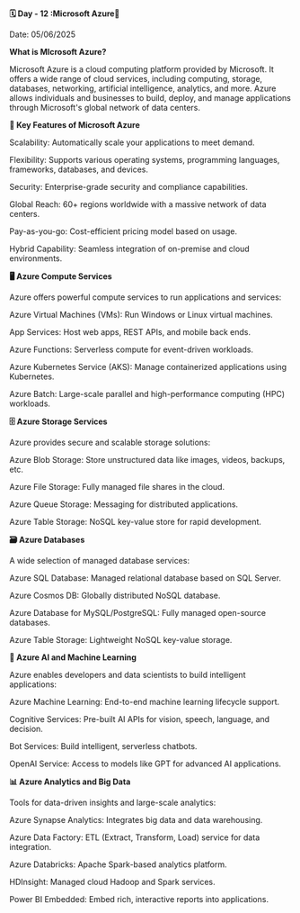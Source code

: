 **🗓 Day - 12 :Microsoft Azure🚀**

Date: 05/06/2025

**What is MIcrosoft Azure?**

Microsoft Azure is a cloud computing platform provided by Microsoft. It offers a wide range of cloud services, including computing, storage, databases, networking, artificial intelligence, analytics, and more. Azure allows individuals and businesses to build, deploy, and manage applications through Microsoft's global network of data centers.

**🚀 Key Features of Microsoft Azure**

Scalability: Automatically scale your applications to meet demand.

Flexibility: Supports various operating systems, programming languages, frameworks, databases, and devices.

Security: Enterprise-grade security and compliance capabilities.

Global Reach: 60+ regions worldwide with a massive network of data centers.

Pay-as-you-go: Cost-efficient pricing model based on usage.

Hybrid Capability: Seamless integration of on-premise and cloud environments.

**🖥️ Azure Compute Services**

Azure offers powerful compute services to run applications and services:

Azure Virtual Machines (VMs): Run Windows or Linux virtual machines.

App Services: Host web apps, REST APIs, and mobile back ends.

Azure Functions: Serverless compute for event-driven workloads.

Azure Kubernetes Service (AKS): Manage containerized applications using Kubernetes.

Azure Batch: Large-scale parallel and high-performance computing (HPC) workloads.

**🗄️ Azure Storage Services**

Azure provides secure and scalable storage solutions:

Azure Blob Storage: Store unstructured data like images, videos, backups, etc.

Azure File Storage: Fully managed file shares in the cloud.

Azure Queue Storage: Messaging for distributed applications.

Azure Table Storage: NoSQL key-value store for rapid development.

**🗃️ Azure Databases**

A wide selection of managed database services:

Azure SQL Database: Managed relational database based on SQL Server.

Azure Cosmos DB: Globally distributed NoSQL database.

Azure Database for MySQL/PostgreSQL: Fully managed open-source databases.

Azure Table Storage: Lightweight NoSQL key-value storage.

**🧠 Azure AI and Machine Learning**

Azure enables developers and data scientists to build intelligent applications:

Azure Machine Learning: End-to-end machine learning lifecycle support.

Cognitive Services: Pre-built AI APIs for vision, speech, language, and decision.

Bot Services: Build intelligent, serverless chatbots.

OpenAI Service: Access to models like GPT for advanced AI applications.

**📊 Azure Analytics and Big Data**

Tools for data-driven insights and large-scale analytics:

Azure Synapse Analytics: Integrates big data and data warehousing.

Azure Data Factory: ETL (Extract, Transform, Load) service for data integration.

Azure Databricks: Apache Spark-based analytics platform.

HDInsight: Managed cloud Hadoop and Spark services.

Power BI Embedded: Embed rich, interactive reports into applications.


